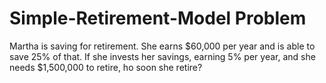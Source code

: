 # Simple-Retirement-Model Problem
Martha is saving for retirement. She earns $60,000 per year and is able to save 25% of that.
If she invests her savings, earning 5% per year, and she needs $1,500,000 to retire, ho soon she retire?
